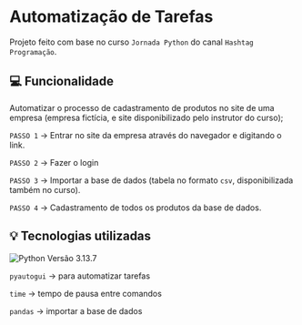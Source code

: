 ﻿# Automatização de Tarefas

Projeto feito com base no curso `Jornada Python` do canal `Hashtag Programação`.

## 💻 Funcionalidade
Automatizar o processo de cadastramento de produtos no site de uma empresa (empresa fictícia, e site disponibilizado pelo instrutor do curso);

`PASSO 1` -> Entrar no site da empresa através do navegador e digitando o link.

`PASSO 2` -> Fazer o login

`PASSO 3` -> Importar a base de dados (tabela no formato `csv`, disponibilizada também no curso).

`PASSO 4` -> Cadastramento de todos os produtos da base de dados.

## 💡 Tecnologias utilizadas
![Python](https://img.shields.io/badge/python-3670A0?style=for-the-badge&logo=python&logoColor=ffdd54)
 Versão 3.13.7

 `pyautogui` -> para automatizar tarefas

 `time` -> tempo de pausa entre comandos

 `pandas` -> importar a base de dados


